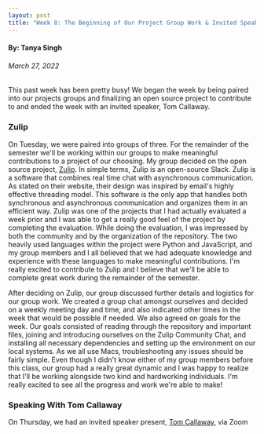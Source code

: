 ```yaml
---
layout: post
title: "Week 8: The Beginning of Our Project Group Work & Invited Speaker, Tom Callaway"
---
```



#### By: Tanya Singh
###### March 27, 2022 

This past week has been pretty busy! We began the week by being paired into our projects groups and finalizing an open source project to contribute to and ended the week with an invited speaker, Tom Callaway. 

<!--more-->

### Zulip 

On Tuesday, we were paired into groups of three. For the remainder of the semester we'll be working within our groups to make meaningful contributions to a project of our choosing. My group decided on the open source project, [Zulip](https://zulip.com/). 
In simple terms, Zulip is an open-source Slack. Zulip is a software that combines real time chat with asynchronous communication. As stated on their website, their design was inspired by email's highly effective threading model. This software is the only app that handles both synchronous and asynchronous communication and organizes them in an efficient way. Zulip was one of the projects that I had actually evaluated a week prior and I was able to get a really good feel of the project by completing the evaluation. While doing the evaluation, I was impressed by both the community and by the organization of the repository. The two heavily used languages within the project were Python and JavaScript, and my group members and I all believed that we had adequate knowledge and experience with these languages to make meaningful contributions. I'm really excited to contribute to Zulip and I believe that we'll be able to complete great work during the remainder of the semester.

After deciding on Zulip, our group discussed further details and logistics for our group work. We created a group chat amongst ourselves and decided on a weekly meeting day and time, and also indicated other times in the week that would be possible if needed. We also agreed on goals for the week. Our goals consisted of reading through the repository and important files, joining and introducing ourselves on the Zulip Community Chat, and installing all necessary dependencies and setting up the environment on our local systems. As we all use Macs, troubleshooting any issues should be fairly simple. Even though I didn't know either of my group members before this class, our group had a really great dynamic and I was happy to realize that I'll be working alongside two kind and hardworking individuals. I'm really excited to see all the progress and work we're able to make!  

### Speaking With Tom Callaway 

On Thursday, we had an invited speaker present, [Tom Callaway](https://www.linkedin.com/in/spotfoss/), via Zoom